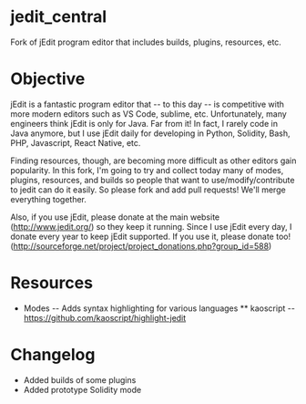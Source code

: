# jedit_central
Fork of jEdit program editor that includes builds, plugins, resources, etc.

# Objective

jEdit is a fantastic program editor that -- to this day -- is competitive with more modern editors such as VS Code, sublime, etc. Unfortunately, many engineers think jEdit is only for Java. Far from it! In fact, I rarely code in Java anymore, but I use jEdit daily for developing in Python, Solidity, Bash, PHP, Javascript, React Native, etc.

Finding resources, though, are becoming more difficult as other editors gain popularity. In this fork, I'm going to try and collect today many of modes, plugins, resources, and builds so people that want to use/modify/contribute to jedit can do it easily. So please fork and add pull requests! We'll merge everything together.

Also, if you use jEdit, please donate at the main website (http://www.jedit.org/) so they keep it running. Since I use jEdit every day, I donate every year to keep jEdit supported. If you use it, please donate too! (http://sourceforge.net/project/project_donations.php?group_id=588)



# Resources

* Modes -- Adds syntax highlighting for various languages
** kaoscript -- https://github.com/kaoscript/highlight-jedit


# Changelog

* Added builds of some plugins
* Added prototype Solidity mode